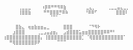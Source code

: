 ⠀⠀⠀⠀⠀⢀⣀⣀⣀
⠀⠀⠀⠰⡿⠿⠛⠛⠻⠿⣷
⠀⠀⠀⠀⠀⠀⣀⣄⡀⠀⠀⠀⠀⢀⣀⣀⣤⣄⣀⡀
⠀⠀⠀⠀⠀⢸⣿⣿⣷⠀⠀⠀⠀⠛⠛⣿⣿⣿⡛⠿⠷
⠀⠀⠀⠀⠀⠘⠿⠿⠋⠀⠀⠀⠀⠀⠀⣿⣿⣿⠇
⠀⠀⠀⠀⠀⠀⠀⠀⠀⠀⠀⠀⠀⠀⠀⠈⠉⠁

⠀⠀⠀⠀⣿⣷⣄⠀⢶⣶⣷⣶⣶⣤⣀
⠀⠀⠀⠀⣿⣿⣿⠀⠀⠀⠀⠀⠈⠙⠻⠗
⠀⠀⠀⣰⣿⣿⣿⠀⠀⠀⠀⢀⣀⣠⣤⣴⣶⡄
⠀⣠⣾⣿⣿⣿⣥⣶⣶⣿⣿⣿⣿⣿⠿⠿⠛⠃
⢰⣿⣿⣿⣿⣿⣿⣿⣿⣿⣿⣿⡄
⢸⣿⣿⣿⣿⣿⣿⣿⣿⣿⣿⣿⡁
⠈⢿⣿⣿⣿⣿⣿⣿⣿⣿⣿⣿⠁
⠀⠀⠛⢿⣿⣿⣿⣿⣿⣿⡿⠟
⠀⠀⠀⠀⠀⠉⠉⠉
